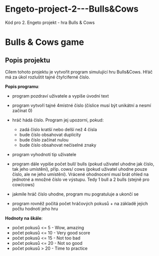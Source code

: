 # Engeto-project-2---Bulls&Cows
Kód pro 2. Engeto projekt - hra Bulls & Cows

# Bulls & Cows game #
## Popis projektu ##
Cílem tohoto projektu je vytvořit program simulující hru Bulls&Cows. 
Hřáč má za úkol rozluštit tajné čtyřciferné číslo.

**Popis programu**: 
- program pozdraví uživatele a vypíše úvodní text
- program vytvoří tajné 4místné číslo (číslice musí být unikátní a nesmí začínat 0)
- hráč hádá číslo. Program jej upozorní, pokud:
    - zadá číslo kratší nebo delší než 4 čísla
    - bude číslo obsahovat duplicity
    - bude číslo začínat nulou
    - bude číslo obsahovat nečíselné znaky
    
- program vyhodnotí tip uživatele
- program dále vypíše počet bull/ bulls (pokud uživatel uhodne jak číslo, tak jeho umístění), příp. cows/ cows (pokud uživatel uhodne pouze číslo, ale ne jeho umístění). Vrácené ohodnocení musí brát ohled na jednotné a množné číslo ve výstupu. Tedy 1 bull a 2 bulls (stejně pro cow/cows)
- jakmile hráč číslo uhodne, program mu pogratuluje a ukončí se

- program rovněž počítá počet hráčových pokusů + na základě jejich počtu hodnotí jeho hru

**Hodnoty na škále**:
- počet pokusů <= 5 - Wow, amazing
- počet pokusů <= 10 - Very good score
- počet pokusů <= 15 - Not too bad
- počet pokusů <= 20 - Not so good
- počet pokusů > 20 - Time to practice